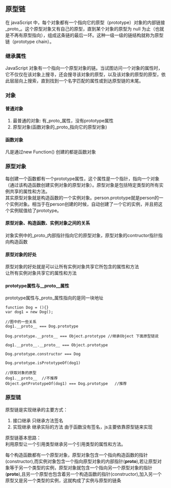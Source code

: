 ## 原型链
在 javaScript 中，每个对象都有一个指向它的原型（prototype）对象的内部链接_proto_。这个原型对象又有自己的原型，直到某个对象的原型为 null 为止（也就是不再有原型指向），组成这条链的最后一环。这种一级一级的链结构就称为原型链（prototype chain）。


### 继承属性
JavaScript 对象有一个指向一个原型对象的链。当试图访问一个对象的属性时，它不仅仅在该对象上搜寻，还会搜寻该对象的原型，以及该对象的原型的原型，依此层层向上搜索，直到找到一个名字匹配的属性或到达原型链的末尾。

### 对象
#### 普通对象
1. 最普通的对象: 有_proto_属性，没有prototype属性
2. 原型对象(函数对象的_proto_指向它的原型对象)

#### 函数对象
凡是通过new Function() 创建的都是函数对象

### 原型对象
每创建一个函数都有一个prototype属性，这个属性是一个指针，指向一个对象（通过该构造函数创建实例对象的原型对象）。原型对象是包括特定类型的所有实例共享的属性和方法。  
其实原型对象就是构造函数的一个实例对象。person.prototype就是person的一个实例对象。相当于在person创建的时候，自动创建了一个它的实例，并且把这个实例赋值给了prototype。  

#### 原型对象、构造函数、实例对象之间的关系  
对象实例中的_proto_内部指针指向它的原型对象，原型对象的contructor指针指向构造函数

#### 原型对象的好处  
原型对象的好处就是可以让所有实例对象共享它所包含的属性和方法  
让所有实例对象共享它的属性和方法

#### prototype属性与__proto__属性
prototype属性与_proto_属性指向的是同一块地址
```
function Dog = (){}
var dog1 = new Dog();

//图中的一些关系  
dog1.__proto__ === Dog.prototype  
  
Dog.prototype.__proto__ === Object.prototype //继承Object 下面原型链说  
  
dog1.__proto__.__proto__ === Object.prototype  
  
Dog.prototype.constructor === Dog   
  
Dog.prototype.isPrototypeOf(dog1)  
  
//获取对象的原型  
dog1.__proto__  //不推荐  
Object.getPrototypeOf(dog1) === Dog.prototype   //推荐  
```

### 原型链
原型链是实现继承的主要方式：
1. 接口继承 只继承方法签名
2. 实现继承 继承实际的方法
由于函数没有签名，js主要依靠原型链来实现

原型链基本思路：  
利用原型让一个引用类型继承另一个引用类型的属性和方法。  

每个构造函数都有一个原型对象，原型对象包含一个指向构造函数的指针(constructor),而实例对象包含一个指向原型对象的内部指针(__proto__),若让原型对象等于另一个类型的实例，原型对象就包含一个指向另一个原型对象的指针(__proto__),且另一个原型也包含着另一个构造函数的指针(constructor),加入另一个原型又是另一个类型的实例，这就构成了实例与原型的链条

